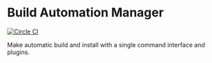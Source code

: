 Build Automation Manager
======================

[![Circle CI](https://circleci.com/gh/bamlab/bam-cmd.svg?style=svg)](https://circleci.com/gh/bamlab/bam-cmd)

Make automatic build and install with a single command interface and plugins.
